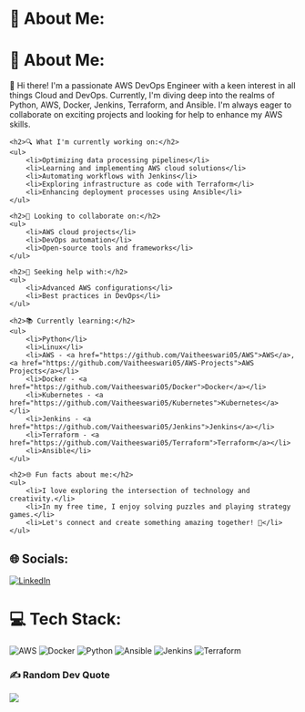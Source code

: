 # 💫 About Me:
<!DOCTYPE html>
<html lang="en">
<head>
    <meta charset="UTF-8">
    <meta name="viewport" content="width=device-width, initial-scale=1.0">
    <title>About Me</title>
</head>
<body>
    <h1>💫 About Me:</h1>
    <p>👋 Hi there! I'm a passionate AWS DevOps Engineer with a keen interest in all things Cloud and DevOps. Currently, I'm diving deep into the realms of Python, AWS, Docker, Jenkins, Terraform, and Ansible. I'm always eager to collaborate on exciting projects and looking for help to enhance my AWS skills.</p>

    <h2>🔍 What I'm currently working on:</h2>
    <ul>
        <li>Optimizing data processing pipelines</li>
        <li>Learning and implementing AWS cloud solutions</li>
        <li>Automating workflows with Jenkins</li>
        <li>Exploring infrastructure as code with Terraform</li>
        <li>Enhancing deployment processes using Ansible</li>
    </ul>

    <h2>🌟 Looking to collaborate on:</h2>
    <ul>
        <li>AWS cloud projects</li>
        <li>DevOps automation</li>
        <li>Open-source tools and frameworks</li>
    </ul>

    <h2>🤝 Seeking help with:</h2>
    <ul>
        <li>Advanced AWS configurations</li>
        <li>Best practices in DevOps</li>
    </ul>

    <h2>📚 Currently learning:</h2>
    <ul>
        <li>Python</li>
        <li>Linux</li>
        <li>AWS - <a href="https://github.com/Vaitheeswari05/AWS">AWS</a>, <a href="https://github.com/Vaitheeswari05/AWS-Projects">AWS Projects</a></li>
        <li>Docker - <a href="https://github.com/Vaitheeswari05/Docker">Docker</a></li>
        <li>Kubernetes - <a href="https://github.com/Vaitheeswari05/Kubernetes">Kubernetes</a></li>
        <li>Jenkins - <a href="https://github.com/Vaitheeswari05/Jenkins">Jenkins</a></li>
        <li>Terraform - <a href="https://github.com/Vaitheeswari05/Terraform">Terraform</a></li>
        <li>Ansible</li>
    </ul>

    <h2>🌐 Fun facts about me:</h2>
    <ul>
        <li>I love exploring the intersection of technology and creativity.</li>
        <li>In my free time, I enjoy solving puzzles and playing strategy games.</li>
        <li>Let's connect and create something amazing together! 🚀</li>
    </ul>
</body>
</html>




## 🌐 Socials:
[![LinkedIn](https://img.shields.io/badge/LinkedIn-%230077B5.svg?logo=linkedin&logoColor=white)](https://linkedin.com/in/vaitheeswari-c)



# 💻 Tech Stack:
![AWS](https://img.shields.io/badge/AWS-%23FF9900.svg?style=for-the-badge&logo=amazon-aws&logoColor=white) ![Docker](https://img.shields.io/badge/docker-%230db7ed.svg?style=for-the-badge&logo=docker&logoColor=white) ![Python](https://img.shields.io/badge/python-3670A0?style=for-the-badge&logo=python&logoColor=ffdd54) ![Ansible](https://img.shields.io/badge/ansible-%231A1918.svg?style=for-the-badge&logo=ansible&logoColor=white) ![Jenkins](https://img.shields.io/badge/jenkins-%232C5263.svg?style=for-the-badge&logo=jenkins&logoColor=white) ![Terraform](https://img.shields.io/badge/terraform-%235835CC.svg?style=for-the-badge&logo=terraform&logoColor=white)



### ✍️ Random Dev Quote
![](https://quotes-github-readme.vercel.app/api?type=horizontal&theme=radical)
